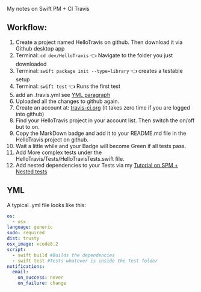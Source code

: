 My notes on Swift PM + CI Travis<!--more--> 

## Workflow:

1. Create a project named HelloTravis on github. Then download it via Github desktop app
2. Terminal: ``cd dev/HelloTravis`` 👈 Navigate to the folder you just downloaded
3. Terminal: ``swift package init --type=library`` 👈 creates a testable setup
4. Terminal: ``swift test`` 👈 Runs the first test
5. add an .travis.yml see [YML paragraph](#yml) 
6. Uploaded all the changes to github again. 
7. Create an account at: [travis-ci.org](https://travis-ci.org) (it takes zero time if you are logged into github)
8. Find your HelloTravis project in your account list. Then switch the on/off but to on. 
9. Copy the MarkDown badge and add it to your README.md file in the HelloTravis project on github. 
10. Wait a little while and your Badge will become Green if all tests pass. 
11. Add More complex tests under the HelloTravis/Tests/HelloTravisTests.swift file. 
12. Add nested dependencies to your Tests via my [Tutorial on SPM + Nested tests](http://stylekit.org/blog/2017/02/06/SPM-and-nested-frameworks/) 

## YML

A typical .yml file looks like this: 
```yml
os:
  - osx
language: generic
sudo: required
dist: trusty
osx_image: xcode8.2
script:
  - swift build #Builds the dependencies
  - swift test #Tests whatever is inside the Test folder
notifications:
  email:
    on_success: never
    on_failure: change
```